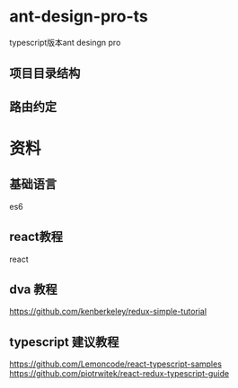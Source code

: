 # ant-design-pro-ts
typescript版本ant desingn pro

## 项目目录结构

## 路由约定


# 资料

## 基础语言
  es6
## react教程
  react
## dva 教程
  https://github.com/kenberkeley/redux-simple-tutorial

## typescript 建议教程
  https://github.com/Lemoncode/react-typescript-samples
  https://github.com/piotrwitek/react-redux-typescript-guide
